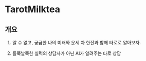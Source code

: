 # TarotMilktea

## 개요

1. 알 수 없고, 궁금한 나의 미래와 운세 차 한잔과 함께 타로로 알아보자.

2. 들쭉날쭉한 실력의 상담사가 아닌 AI가 알려주는 타로 상담